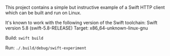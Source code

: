 This project contains a simple but instructive example of a Swift HTTP client which can be built and run on Linux.

It's known to work with the following version of the Swift toolchain:
Swift version 5.8 (swift-5.8-RELEASE)
Target: x86_64-unknown-linux-gnu

Build: `swift build`

Run: `./.build/debug/swift-experiment`
